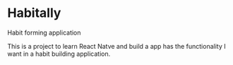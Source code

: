 # Habitally
Habit forming application

This is a project to learn React Natve and build a app has the functionality I want in a habit building application.
